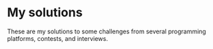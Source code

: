 # My solutions

These are my solutions to some challenges from several programming platforms, contests, and interviews.
